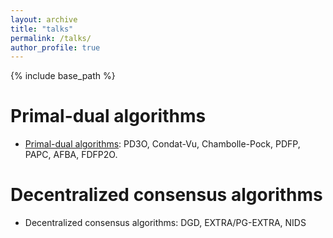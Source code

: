 ```yaml
---
layout: archive
title: "talks"
permalink: /talks/
author_profile: true
---
```


{% include base_path %}

Primal-dual algorithms
=====
* [Primal-dual algorithms](http://mingyan08.github.io/Slides/PD3O.pdf): PD3O, Condat-Vu, Chambolle-Pock, PDFP, PAPC, AFBA, FDFP2O.

Decentralized consensus algorithms
===== 
* Decentralized consensus algorithms: DGD, EXTRA/PG-EXTRA, NIDS

